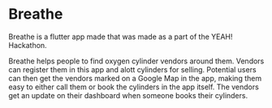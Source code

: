 # Breathe

Breathe is a flutter app made that was made as a part of the YEAH! Hackathon.

Breathe helps people to find oxygen cylinder vendors around them. Vendors can register them in this app and alott cylinders for selling. Potential users can then get the vendors marked on a Google Map in the app, making them easy to either call them or book the cylinders in the app itself. The vendors get an update on their dashboard when someone books their cylinders.
